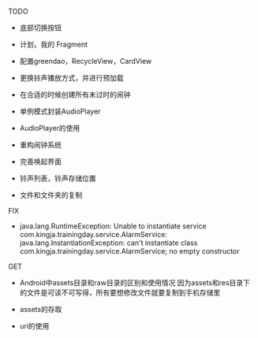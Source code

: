 TODO
* 底部切换按钮
* 计划，我的 Fragment
* 配置greendao，RecycleView，CardView
* 更换铃声播放方式，并进行预加载
* 在合适的时候创建所有未过时的闹钟
* 单例模式封装AudioPlayer
* AudioPlayer的使用
* 重构闹钟系统
* 完善唤起界面

* 铃声列表，铃声存储位置
* 文件和文件夹的复制



FIX
* java.lang.RuntimeException: Unable to instantiate service com.kingja.trainingday.service.AlarmService: java.lang.InstantiationException: can't instantiate class com.kingja.trainingday.service.AlarmService; no empty constructor


GET
* Android中assets目录和raw目录的区别和使用情况
因为assets和res目录下的文件是可读不可写得，所有要想修改文件就要复制到手机存储里

* assets的存取
* uri的使用